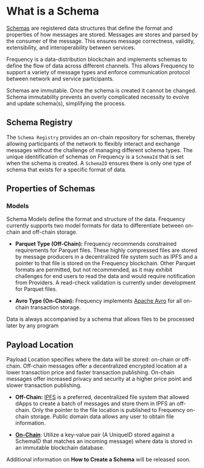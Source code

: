 # What is a Schema

[Schemas](#schema) are registered data structures that define the format and properties of how messages are stored. Messages are stores and parsed by the consumer of the message.
This ensures message correctness, validity, extensibility, and interoperability between services.

Frequency is a data-distribution blockchain and implements schemas to define the flow of data across different channels.
This allows Frequency to support a variety of message types and enforce communication protocol between network and service participants.

Schemas are immutable.
Once the schema is created it cannot be changed.
Schema immutability prevents an overly complicated necessity to evolve and update schema(s), simplifying the process.

## Schema Registry
The `Schema Registry` provides an on-chain repository for schemas, thereby allowing participants of the network to flexibly interact and exchange messages without the challenge of managing different schema types.
The unique identification of schemas on Frequency is a `SchemaId` that is set when the schema is created.
A `SchemaID` ensures there is only one type of schema that exists for a specific format of data.

## Properties of Schemas
### Models
Schema Models define the format and structure of the data.
Frequency currently supports two model formats for data to differentiate between on-chain and off-chain storage.

* **Parquet Type (Off-Chain):**
Frequency recommends constrained requirements for Parquet files.
These highly compressed files are stored by message producers in a decentralized file system such as IPFS and a pointer to that file is stored on the Frequency blockchain.
Other Parquet formats are permitted, but not recommended, as it may exhibit challenges for end users to read the data and would require notification from Providers.
A read-check validation is currently under development for Parquet files.

* **Avro Type (On-Chain):** Frequency implements [Apache Avro](https://avro.apache.org/) for all on-chain transaction storage.

Data is always accompanied by a schema that allows files to be processed later by any program

## Payload Location
Payload Location specifies where the data will be stored: on-chain or off-chain.
Off-chain messages offer a decentralized encrypted location at a lower transaction price and faster transaction publishing.
On-chain messages offer increased privacy and security at a higher price point and slower transaction publishing.

* **Off-Chain:** [IPFS](#interplanetary-file-system-ipfs) is a preferred, decentralized file system that allowed dApps to create a batch of messages and store them in IPFS an off-chain. Only the pointer to the file location is published to Frequency on-chain storage. Public domain data allows any user to obtain file information.

* [**On-Chain**](#on-chain-message): Utilize a key-value pair (A UniqueID stored against a SchemaID that matches an incoming message) where data is stored in an immutable blockchain database.


Additional information on **How to Create a Schema** will be released soon.
